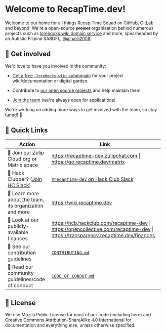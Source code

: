 # Welcome to RecapTime.dev!

Welcome to our home for all things Recap Time Squad on GitHub, GitLab and beyond!
We're a open-source ~~project~~ organization behind numerous projects such as [lorebooks.wiki domain service](https://lorebooks.wiki) and more, spearheaded by an Autistic Filipino SABDFL, [@ajhalili2006]((https://andreijiroh.dev)).

## 🌈 Get involved

We'd love to have you involved in the community:

- [Get a free `.lorebooks.wiki` subdomain](https://lorebooks.wiki/docs/getting-started) for your project wiki/documentation or digital garden.

- Contribute to [our open source projects](https://recaptime.dev/projects) and help maintain them

- [Join the team](https://recaptime.dev/join) (we're always open for applications)

We're working on adding more ways to get involved with the team, so stay tuned! 👀

## 🔗 Quick Links

| Action | Link |
| --- | --- |
| 💬 Join our Zulip Cloud org or Matrix space | <https://recaptime-dev.zulipchat.com> \| <https://go.recaptime.dev/matrix> |
| 🏫 Hack Clubber? ([Join HC Slack](https://hackclub.com/slack)) | [`#recaptime-dev` on Hack Club Slack](https://hackclub.slack.com/archives/C07H1R2PW9W) |
| 📖 Learn more about the team, its organization and more | <https://wiki.recaptime.dev> |
| 🏦 Look at our publicly-available finances | <https://hcb.hackclub.com/recaptime-dev> \| <https://opencollective.com/recaptime-dev> \| <https://transparency.recaptime.dev/finances> |
| 💖 See our contribution guidelines | [`CONTRIBUTING.md`](./CONTRIBUTING.md) |
| 🙏 Read our community guidelines/code of conduct | [`CODE_OF_CONDUT.md`](./CODE_OF_CONDUCT.md) |

## 📜 License

We use Mozila Public License for most of our code (including here) and Creative Commons Attribution-ShareAlike 4.0 International for documentation and everything else, unless otherwise specified.
